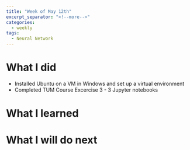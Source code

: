 ```yaml
---
title: "Week of May 12th"
excerpt_separator: "<!--more-->"
categories:
  - weekly
tags:
  - Neural Network
---
```


# What I did
* Installed Ubuntu on a VM in Windows and set up a virtual environment
*  Completed TUM Course Excercise 3 - 3 Jupyter notebooks

# What I learned

# What I will do next

